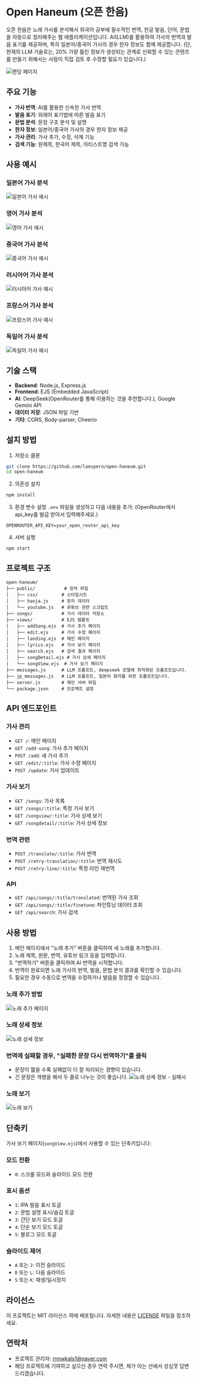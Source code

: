 # Open Haneum (오픈 한음)

오픈 한음은 노래 가사를 분석해서 외국어 공부에 필수적인 번역, 한글 발음, 단어, 문법을 자동으로 정리해주는 웹 애플리케이션입니다. AI(LLM)를 활용하여 가사의 번역과 발음 표기를 제공하며, 특히 일본어/중국어 가사의 경우 한자 정보도 함께 제공합니다.
(단, 현재의 LLM 기술로는, 20% 가량 틀린 정보가 생성되는 관계로 신뢰할 수 있는 콘텐츠를 만들기 위해서는 사람이 직접 검토 후 수정할 필요가 있습니다.)

![랜딩 페이지](example_img/landing.png)

## 주요 기능

- **가사 번역**: AI를 활용한 신속한 가사 번역
- **발음 표기**: 외래어 표기법에 따른 발음 표기
- **문법 분석**: 문장 구조 분석 및 설명
- **한자 정보**: 일본어/중국어 가사의 경우 한자 정보 제공
- **가사 관리**: 가사 추가, 수정, 삭제 기능
- **검색 기능**: 원제목, 한국어 제목, 아티스트명 검색 가능

## 사용 예시

### 일본어 가사 분석
![일본어 가사 예시](example_img/japanese_example.png)

### 영어 가사 분석
![영어 가사 예시](example_img/english_example.png)

### 중국어 가사 분석
![중국어 가사 예시](example_img/chinese_example.png)

### 러시아어 가사 분석
![러시아어 가사 예시](example_img/russian_example.png)

### 프랑스어 가사 분석
![프랑스어 가사 예시](example_img/french_example.png)

### 독일어 가사 분석
![독일어 가사 예시](example_img/german_example.png)

## 기술 스택

- **Backend**: Node.js, Express.js
- **Frontend**: EJS (Embedded JavaScript)
- **AI**: DeepSeek(OpenRouter를 통해 이용하는 것을 추천합니다.), Google Gemini API
- **데이터 저장**: JSON 파일 기반
- **기타**: CORS, Body-parser, Cheerio

## 설치 방법

1. 저장소 클론
```bash
git clone https://github.com/laespero/open-haneum.git
cd open-haneum
```

2. 의존성 설치
```bash
npm install
```

3. 환경 변수 설정
`.env` 파일을 생성하고 다음 내용을 추가: 
(OpenRouter에서 api_key를 발급 받아서 입력해주세요.)
```
OPENROUTER_API_KEY=your_open_router_api_key
```

4. 서버 실행
```bash
npm start
```

## 프로젝트 구조

```
open-haneum/
├── public/           # 정적 파일
│   ├── css/         # 스타일시트
│   ├── hanja.js     # 한자 데이터
│   └── youtube.js   # 유튜브 관련 스크립트
├── songs/           # 가사 데이터 저장소
├── views/           # EJS 템플릿
│   ├── addSong.ejs  # 가사 추가 페이지
│   ├── edit.ejs     # 가사 수정 페이지
│   ├── landing.ejs  # 메인 페이지
│   ├── lyrics.ejs   # 가사 보기 페이지
│   ├── search.ejs   # 검색 결과 페이지
│   ├── songDetail.ejs # 가사 상세 페이지
│   └── songView.ejs  # 가사 보기 페이지
├── messages.js      # LLM 프롬프트, deepseek 모델에 최적화된 프롬프트입니다.
├── jp_messages.js   # LLM 프롬프트, 일본어 화자를 위한 프롬프트입니다.
├── server.js        # 메인 서버 파일
└── package.json     # 프로젝트 설정
```

## API 엔드포인트

### 가사 관리
- `GET /`: 메인 페이지
- `GET /add-song`: 가사 추가 페이지
- `POST /add`: 새 가사 추가
- `GET /edit/:title`: 가사 수정 페이지
- `POST /update`: 가사 업데이트

### 가사 보기
- `GET /songs`: 가사 목록
- `GET /songs/:title`: 특정 가사 보기
- `GET /songview/:title`: 가사 상세 보기
- `GET /songdetail/:title`: 가사 상세 정보

### 번역 관련
- `POST /translate/:title`: 가사 번역
- `POST /retry-translation/:title`: 번역 재시도
- `POST /retry-line/:title`: 특정 라인 재번역

### API
- `GET /api/songs/:title/translated`: 번역된 가사 조회
- `GET /api/songs/:title/finetune`: 파인튜닝 데이터 조회
- `GET /api/search`: 가사 검색

## 사용 방법

1. 메인 페이지에서 "노래 추가" 버튼을 클릭하여 새 노래를 추가합니다.
2. 노래 제목, 원문, 번역, 유튜브 링크 등을 입력합니다.
3. "번역하기" 버튼을 클릭하여 AI 번역을 시작합니다.
4. 번역이 완료되면 노래 가사의 번역, 발음, 문법 분석 결과를 확인할 수 있습니다.
5. 필요한 경우 수동으로 번역을 수정하거나 발음을 정정할 수 있습니다.

### 노래 추가 방법
![노래 추가 페이지](example_img/add-song.png)

### 노래 상세 정보
![노래 상세 정보](example_img/song-detail.png)

### 번역에 실패할 경우, "실패한 문장 다시 번역하기"를 클릭
- 문장이 짧을 수록 실패없이 더 잘 처리되는 경향이 있습니다.
- 긴 문장은 개행을 해서 두 줄로 나누는 것이 좋습니다.
![노래 상세 정보 - 실패시](example_img/song-detail-fail.png)

### 노래 보기
![노래 보기](example_img/songview.png)


## 단축키

가사 보기 페이지(`songView.ejs`)에서 사용할 수 있는 단축키입니다:

### 모드 전환
- `0`: 스크롤 모드와 슬라이드 모드 전환

### 표시 옵션
- `1`: IPA 발음 표시 토글
- `2`: 문법 설명 표시/숨김 토글
- `3`: 간단 보기 모드 토글
- `4`: 단순 보기 모드 토글
- `5`: 블로그 모드 토글

### 슬라이드 제어
- `A` 또는 `J`: 이전 슬라이드
- `D` 또는 `L`: 다음 슬라이드
- `S` 또는 `K`: 재생/일시정지

## 라이선스

이 프로젝트는 MIT 라이선스 하에 배포됩니다. 자세한 내용은 [LICENSE](LICENSE) 파일을 참조하세요.

## 연락처
- 프로젝트 관리자: rnnwkals1@naver.com
- 해당 프로젝트에 기여하고 싶으신 경우 연락 주시면, 제가 아는 선에서 성심껏 답변드리겠습니다.